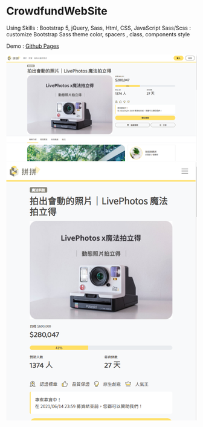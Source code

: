 # CrowdfundWebSite
Using Skills : Bootstrap 5, jQuery, Sass, Html, CSS, JavaScript
Sass/Scss : customize Bootstrap Sass theme color, spacers , class, components style

Demo : [Github Pages](https://alan9130314.github.io/CrowdfundWebSite/)


![Alt text](/demo(desktop).png)
![Alt text](/demo(mobile).png)
